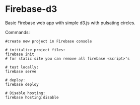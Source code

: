 
# Firebase-d3

Basic Firebase web app with simple d3.js with pulsating circles.


Commands:

    #create new project in Firebase console

    # initialize project files:
    firebase init
    # for static site you can remove all firebase <script>'s

    # test locally:
    firebase serve

    # deploy:
    firebase deploy

    # Disable hosting:
    firebase hosting:disable
